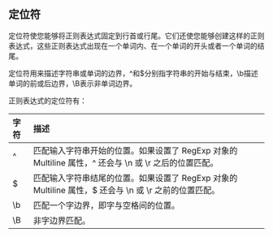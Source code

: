 ## 定位符

定位符使您能够将正则表达式固定到行首或行尾。它们还使您能够创建这样的正则表达式，这些正则表达式出现在一个单词内、在一个单词的开头或者一个单词的结尾。

定位符用来描述字符串或单词的边界，^和$分别指字符串的开始与结束，\b描述单词的前或后边界，\B表示非单词边界。

正则表达式的定位符有：

| 字符 | 描述 |
| :--- | :--- |
| ^ | 匹配输入字符串开始的位置。如果设置了 RegExp 对象的 Multiline 属性，^ 还会与 \n 或 \r 之后的位置匹配。 |
| $ | 匹配输入字符串结尾的位置。如果设置了 RegExp 对象的 Multiline 属性，$ 还会与 \n 或 \r 之前的位置匹配。 |
| \b | 匹配一个字边界，即字与空格间的位置。 |
| \B | 非字边界匹配。 |



